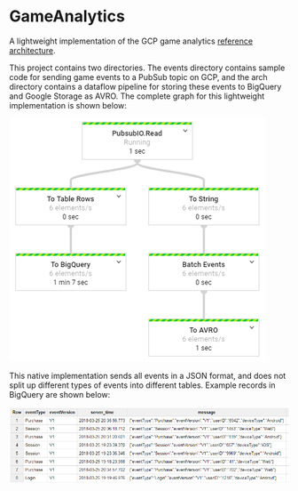 # GameAnalytics

A lightweight implementation of the GCP game analytics [reference architecture](https://cloud.google.com/solutions/mobile/mobile-gaming-analysis-telemetry).

This project contains two directories. The events directory contains sample code for sending game events to a PubSub topic on GCP, and the arch directory contains a dataflow pipeline for storing these events to BigQuery and Google Storage as AVRO. The complete graph for this lightweight implementation is shown below:

![Architecture](/Arch.png "Analytics Architecture")

This native implementation sends all events in a JSON format, and does not split up different types of events into different tables. Example records in BigQuery are shown below:

![Example Events](/Events.png "Example Events")
